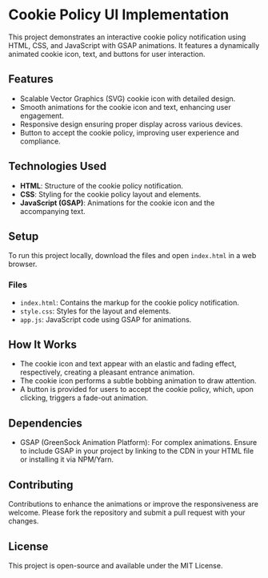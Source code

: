 # Cookie Policy UI Implementation

This project demonstrates an interactive cookie policy notification using HTML, CSS, and JavaScript with GSAP animations. It features a dynamically animated cookie icon, text, and buttons for user interaction.

## Features

- Scalable Vector Graphics (SVG) cookie icon with detailed design.
- Smooth animations for the cookie icon and text, enhancing user engagement.
- Responsive design ensuring proper display across various devices.
- Button to accept the cookie policy, improving user experience and compliance.

## Technologies Used

- **HTML**: Structure of the cookie policy notification.
- **CSS**: Styling for the cookie policy layout and elements.
- **JavaScript (GSAP)**: Animations for the cookie icon and the accompanying text.

## Setup

To run this project locally, download the files and open `index.html` in a web browser.

### Files

- `index.html`: Contains the markup for the cookie policy notification.
- `style.css`: Styles for the layout and elements.
- `app.js`: JavaScript code using GSAP for animations.

## How It Works

- The cookie icon and text appear with an elastic and fading effect, respectively, creating a pleasant entrance animation.
- The cookie icon performs a subtle bobbing animation to draw attention.
- A button is provided for users to accept the cookie policy, which, upon clicking, triggers a fade-out animation.

## Dependencies

- GSAP (GreenSock Animation Platform): For complex animations. Ensure to include GSAP in your project by linking to the CDN in your HTML file or installing it via NPM/Yarn.

## Contributing

Contributions to enhance the animations or improve the responsiveness are welcome. Please fork the repository and submit a pull request with your changes.

## License

This project is open-source and available under the MIT License.
